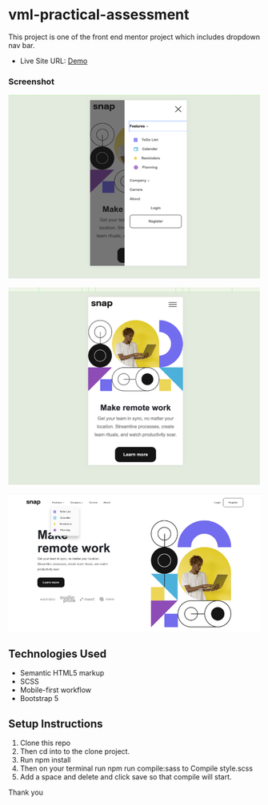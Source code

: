 # vml-practical-assessment

This project is one of the front end mentor project which includes dropdown nav bar.

- Live Site URL: [Demo](https://nonoza.github.io/vml-assessment/)


### Screenshot



![Mobile view of solution](./images/moble-mockup.png)

![Mobile view of solution](./images/mobile-mockup-2.png)

![Desktop view of solution](./images/desktop-dropdown.png)



## Technologies Used

- Semantic HTML5 markup
- SCSS
- Mobile-first workflow
- Bootstrap 5

## Setup Instructions
1. Clone this repo
2. Then cd into to the clone project.
3. Run npm install
4. Then on your terminal run npm run compile:sass to Compile style.scss
5. Add a space and delete and click save so that compile will start.

Thank you




